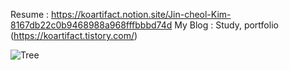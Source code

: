 
Resume : https://koartifact.notion.site/Jin-cheol-Kim-8167db22c0b9468988a968fffbbbd74d
My Blog : Study, portfolio (https://koartifact.tistory.com/)


![Tree](https://cdn.pixabay.com/photo/2020/06/05/09/50/gold-foil-tree-of-life-5262414_960_720.png)


<!--
**Koartifact/Koartifact** is a ✨ _special_ ✨ repository because its `README.md` (this file) appears on your GitHub profile.

Here are some ideas to get you started:

- 🔭 I’m currently working on ...
- 🌱 I’m currently learning ...
- 👯 I’m looking to collaborate on ...
- 🤔 I’m looking for help with ...
- 💬 Ask me about ...
- 📫 How to reach me: ...
- 😄 Pronouns: ...
- ⚡ Fun fact: ...
-->
